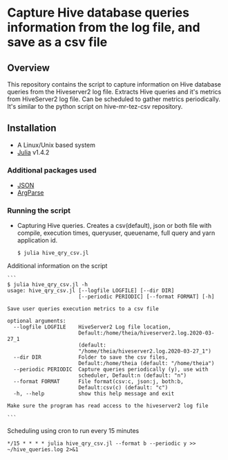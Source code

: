 # Capture Hive database queries information from the log file, and save as a csv file
## Overview

This repository contains the script to capture information on Hive database queries from the Hiveserver2 log file. Extracts Hive queries and it's metrics from HiveServer2 log file. Can be scheduled to gather metrics periodically. It's similar to the python script on hive-mr-tez-csv repository.

## Installation
- A Linux/Unix based system
- [Julia](https://julialang.org/downloads/) v1.4.2


### Additional packages used
- [JSON](https://github.com/JuliaIO/JSON.jl)
- [ArgParse](https://github.com/carlobaldassi/ArgParse.jl)


### Running the script
- Capturing Hive queries. Creates a csv(default), json or both file with compile, execution times, queryuser, queuename, full query and yarn application id.

   ```
   $ julia hive_qry_csv.jl
   ```    
   
Additional information on the script

    ```
    $ julia hive_qry_csv.jl -h
    usage: hive_qry_csv.jl [--logfile LOGFILE] [--dir DIR]
                           [--periodic PERIODIC] [--format FORMAT] [-h]

    Save user queries execution metrics to a csv file

    optional arguments:
      --logfile LOGFILE    HiveServer2 Log file location,
                           Default:/home/theia/hiveserver2.log.2020-03-27_1
                           (default:
                           "/home/theia/hiveserver2.log.2020-03-27_1")
      --dir DIR            Folder to save the csv files,
                           Default:/home/theia (default: "/home/theia")
      --periodic PERIODIC  Capture queries periodically (y), use with
                           scheduler, Default:n (default: "n")
      --format FORMAT      File format(csv:c, json:j, both:b,
                           Default:csv(c) (default: "c")
      -h, --help           show this help message and exit

    Make sure the program has read access to the hiveserver2 log file

    ```
        
Scheduling using cron to run every 15 minutes

  ```
  */15 * * * * julia hive_qry_csv.jl --format b --periodic y >> ~/hive_queries.log 2>&1
  ``` 
